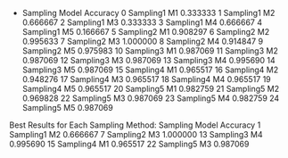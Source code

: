 -   Sampling Model  Accuracy
0   Sampling1    M1  0.333333
1   Sampling1    M2  0.666667
2   Sampling1    M3  0.333333
3   Sampling1    M4  0.666667
4   Sampling1    M5  0.166667
5   Sampling2    M1  0.908297
6   Sampling2    M2  0.995633
7   Sampling2    M3  1.000000
8   Sampling2    M4  0.914847
9   Sampling2    M5  0.975983
10  Sampling3    M1  0.987069
11  Sampling3    M2  0.987069
12  Sampling3    M3  0.987069
13  Sampling3    M4  0.995690
14  Sampling3    M5  0.987069
15  Sampling4    M1  0.965517
16  Sampling4    M2  0.948276
17  Sampling4    M3  0.965517
18  Sampling4    M4  0.965517
19  Sampling4    M5  0.965517
20  Sampling5    M1  0.982759
21  Sampling5    M2  0.969828
22  Sampling5    M3  0.987069
23  Sampling5    M4  0.982759
24  Sampling5    M5  0.987069

Best Results for Each Sampling Method:
     Sampling Model  Accuracy
1   Sampling1    M2  0.666667
7   Sampling2    M3  1.000000
13  Sampling3    M4  0.995690
15  Sampling4    M1  0.965517
22  Sampling5    M3  0.987069
